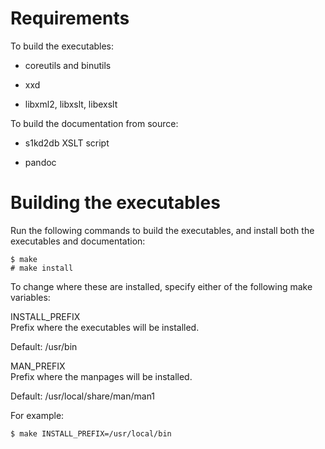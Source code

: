Requirements
============

To build the executables:

-   coreutils and binutils

-   xxd

-   libxml2, libxslt, libexslt

To build the documentation from source:

-   s1kd2db XSLT script

-   pandoc

Building the executables
========================

Run the following commands to build the executables, and install both the executables and documentation:

    $ make
    # make install

To change where these are installed, specify either of the following make variables:

INSTALL\_PREFIX  
Prefix where the executables will be installed.

Default: /usr/bin

MAN\_PREFIX  
Prefix where the manpages will be installed.

Default: /usr/local/share/man/man1

For example:

    $ make INSTALL_PREFIX=/usr/local/bin
